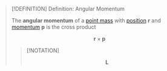 >[!DEFINITION] Definition: Angular Momentum
>
>The **angular momentum** of a [point mass](../../Physical%20Systems/Point%20Masses/Point%20Mass.md) with [position](../../Kinematics/Translation/Position.md) $\boldsymbol{r}$ and [momentum](../Momentum/Momentum.md) $\boldsymbol{p}$ is the cross product 
>
>$$\boldsymbol{r}\times \boldsymbol{p}$$
>
>>[!NOTATION]
>>
>>$$\boldsymbol{L}$$
>>
>